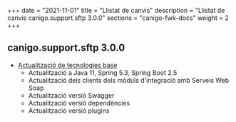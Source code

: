 +++
date        = "2021-11-01"
title       = "Llistat de canvis"
description = "Llistat de canvis canigo.support.sftp 3.0.0"
sections    = "canigo-fwk-docs"
weight		= 2
+++

## canigo.support.sftp 3.0.0

- [Actualització de tecnologies base](/noticies/2021-10-25-CAN-actualitzacio-canigo-3_6_0/)
   - Actualització a Java 11, Spring 5.3, Spring Boot 2.5
   - Actualització dels clients dels mòduls d'integració amb Serveis Web Soap
   - Actualització versió Swagger
   - Actualització versió dependències
   - Actualització versió plugins